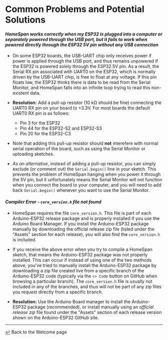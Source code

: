 # Common Problems and Potential Solutions

#### *HomeSpan works correctly when my ESP32 is plugged into a computer or separately powered through the USB port, but it fails to work when powered directly through the ESP32 5V pin without any USB connection*

* On some ESP32 boards, the USB-UART chip only receives power if power is applied through the USB port, and thus remains unpowered if the ESP32 is powered solely through the ESP32 5V pin.  As a result, the Serial RX pin associated with UART0 on the ESP32, which is normally driven by the USB-UART chip, is free to float at any voltage.  If this pin floats low, the ESP32 thinks there is data to be read from the Serial Monitor, and HomeSpan falls into an infinite loop trying to read this non-existent data.

* **Resolution:**  Add a pull-up resistor (10 kΩ should be fine) connecting the UART0 RX pin on your board to +3.3V.  For most boards the default UART0 RX pin is as follows:

  * Pin 3 for the ESP32
  * Pin 44 for the ESP32-S2 and ESP32-S3
  * Pin 20 for the ESP32-C3

* Note that adding this pull-up resistor should **not** interefere with normal serial operation of the board, such as using the Serial Monitor or uploading sketches.

* *As an alternative*, instead of adding a pull-up resistor, you can simply exclude (or comment out) the `Serial.begin()` line in your sketch.  This prevents the problem of HomeSpan hanging when you power it through the 5V pin, but it unfortunately means the Serial Monitor will not function when you connect the board to your computer, and you will need to add back `Serial.begin()` whenever you want to use the Serial Monitor.  

#### *Compiler Error - `core_version.h` file not found*

* HomeSpan requires the file `core_version.h`.  This file is part of each Arduino-ESP32 release package and is properly installed if you use the Arduino Board Manager.  If you install the Arduino-ESP32 package manually by downloading the official release zip file (listed under the "Assets" section for each release), you will also find the `core_version.h` is included.

* If you receive the above error when you try to compile a HomeSpan sketch, that means the Arduino-ESP32 package was not properly installed.  This can occur if instead of using one of the two methods above, you've tried to manually install the Arduino-ESP32 package by downloading a zip file created live from a specific branch of the Arduino-ESP32 code (typically via the `<> Code` button on GitHub when browsing a particular branch).  The `core_version.h` file is usually not included in any of the branches, and thus will not be part of any zip files you request directly from a specific branch.

* **Resolution:** Use the Arduino Board manager to install the Arduino-ESP32 package (recommended), or install manually using an *official release zip* file found under the "Assets" section of each release version shown on the Arduino-ESP32 GitHub site.

---

[↩️](../README.md) Back to the Welcome page

